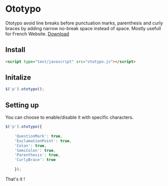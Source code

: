 # Ototypo
Ototypo avoid line breaks before punctuation marks, parenthesis and curly braces by adding narrow no-break space instead of space. Mostly usefull for French Website.
[Download](https://raw.githubusercontent.com/brunolandowski/ototypo/master/ototypo.js)
## Install
```HTML
<script type="text/javascript" src="ototypo.js"></script>
```
## Initalize
```JavaScript
$('p').ototypo();		
```
## Setting up
You can choose to enable/disable it with specific characters. 
```JavaScript
$('p').ototypo({
		
	'QuestionMark': true,
    'ExclamationPoint': true,
    'Colon': true,
    'SemiColon': true,
	'Parenthesis': true,
	'CurlyBrace': true
           
	});		
```
That's it !